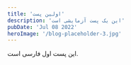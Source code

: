 ```yaml
---
title: 'اولین پست'
description: 'این یک پست آزمایشی است'
pubDate: 'Jul 08 2022'
heroImage: '/blog-placeholder-3.jpg'
---
```


این پست اول فارسی است.
